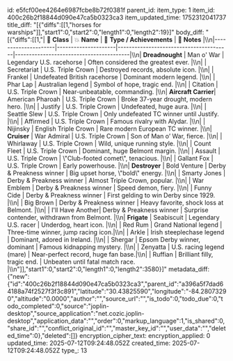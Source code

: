id: e5fcf00ee4264e6987fcbe8b72f0381f
parent_id: 
item_type: 1
item_id: 400c26b2f18844d090e47ca5b0323ca3
item_updated_time: 1752312041737
title_diff: "[{\"diffs\":[[1,\"horses for warships\"]],\"start1\":0,\"start2\":0,\"length1\":0,\"length2\":19}]"
body_diff: "[{\"diffs\":[[1,\"| 🚀 **Class**           | 💥 **Name**          | 🏇 **Type / Achievements**                         | 📝 **Notes**                                  |\\\n|---------------------|---------------------|----------------------------------------|-----------------------------------------|\\\n| **Dreadnought**    | Man o' War         | Legendary U.S. racehorse               | Often considered the greatest ever.    |\\\n|                     | Secretariat         | U.S. Triple Crown                      | Destroyed records, absolute icon.     |\\\n|                     | Frankel            | Undefeated British racehorse           | Dominant modern legend.               |\\\n|                     | Phar Lap          | Australian legend                      | Symbol of hope, tragic end.          |\\\n|                     | Citation          | U.S. Triple Crown                      | Near-unbeatable, commanding.         |\\\n| **Aircraft Carrier**| American Pharoah | U.S. Triple Crown                      | Broke 37-year drought, modern hero. |\\\n|                     | Justify            | U.S. Triple Crown                      | Undefeated, huge aura.               |\\\n|                     | Seattle Slew      | U.S. Triple Crown                      | Only undefeated TC winner until Justify. |\\\n|                     | Affirmed          | U.S. Triple Crown                      | Famous rivalry with Alydar.          |\\\n|                     | Nijinsky          | English Triple Crown                   | Rare modern European TC winner.      |\\\n| **Cruiser**        | War Admiral       | U.S. Triple Crown                      | Son of Man o’ War, fierce.           |\\\n|                     | Whirlaway        | U.S. Triple Crown                      | Wild, unique running style.          |\\\n|                     | Count Fleet       | U.S. Triple Crown                      | Dominant, huge Belmont margin.       |\\\n|                     | Assault            | U.S. Triple Crown                      | \\\"Club-footed comet\\\", tenacious.      |\\\n|                     | Gallant Fox      | U.S. Triple Crown                      | Early powerhouse.                    |\\\n| **Destroyer**      | Bold Venture    | Derby & Preakness winner            | Big upset horse, \\\"bold\\\" energy.     |\\\n|                     | Smarty Jones   | Derby & Preakness winner            | Almost Triple Crown, popular.       |\\\n|                     | War Emblem      | Derby & Preakness winner            | Speed demon, fiery.                 |\\\n|                     | Funny Cide       | Derby & Preakness winner            | First gelding to win Derby since 1929. |\\\n|                     | Big Brown        | Derby & Preakness winner            | Heavy favorite, shock loss at Belmont. |\\\n|                     | I'll Have Another| Derby & Preakness winner          | Surprise contender, withdrawn from Belmont. |\\\n| **Frigate**        | Seabiscuit        | Legendary U.S. racer                  | Underdog, heart icon.               |\\\n|                     | Red Rum           | Grand National legend                | Three-time winner, jump racing icon.|\\\n|                     | Arkle              | Irish steeplechase legend          | Dominant, adored in Ireland.       |\\\n|                     | Shergar           | Epsom Derby winner, dominant    | Famous kidnapping mystery.         |\\\n|                     | Zenyatta         | U.S. racing legend (mare)         | Near-perfect record, huge fan base.|\\\n|                     | Ruffian           | Brilliant filly, tragic end.         | Unbeaten until fatal match race.  |\\\n\"]],\"start1\":0,\"start2\":0,\"length1\":0,\"length2\":3580}]"
metadata_diff: {"new":{"id":"400c26b2f18844d090e47ca5b0323ca3","parent_id":"a396a5f7dad64188a74f2527f3f3c891","latitude":"30.43825590","longitude":"-84.28073290","altitude":"0.0000","author":"","source_url":"","is_todo":0,"todo_due":0,"todo_completed":0,"source":"joplin-desktop","source_application":"net.cozic.joplin-desktop","application_data":"","order":0,"markup_language":1,"is_shared":0,"share_id":"","conflict_original_id":"","master_key_id":"","user_data":"","deleted_time":0},"deleted":[]}
encryption_cipher_text: 
encryption_applied: 0
updated_time: 2025-07-12T09:24:48.052Z
created_time: 2025-07-12T09:24:48.052Z
type_: 13